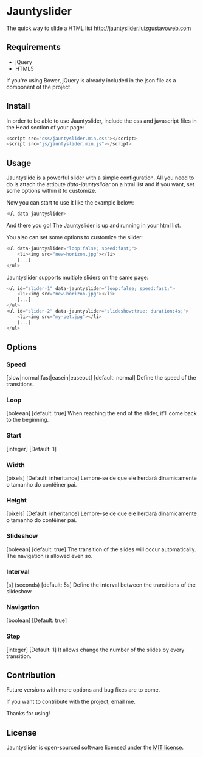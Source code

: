 # Jauntyslider
The quick way to slide a HTML list http://jauntyslider.luizgustavoweb.com

## Requirements
- jQuery
- HTML5

If you're using Bower, jQuery is already included in the json file as a component of the project.

## Install
In order to be able to use Jauntyslider, include the css and javascript files in the Head section of your page:

```javascript
<script src="css/jauntyslider.min.css"></script>
<script src="js/jauntyslider.min.js"></script>
```

## Usage
Jauntyslide is a powerful slider with a simple configuration. All you need to do is attach the attibute <em>data-jauntyslider</em> on a html list and if you want, set some options within it to customize.

Now you can start to use it like the example below:

```javascript
<ul data-jauntyslider>
```

And there you go! The Jauntyslider is up and running in your html list.

You also can set some options to customize the slider:

```javascript
<ul data-jauntyslider="loop:false; speed:fast;">
	<li><img src="new-horizon.jpg"></li>
	[...]
</ul>
```

Jauntyslider supports multiple sliders on the same page:

```javascript
<ul id="slider-1" data-jauntyslider="loop:false; speed:fast;">
	<li><img src="new-horizon.jpg"></li>
	[...]
</ul>
<ul id="slider-2" data-jauntyslider="slideshow:true; duration:4s;">
	<li><img src="my-pet.jpg"></li>
	[...]
</ul>
```

## Options

### Speed
[slow|normal|fast|easein|easeout]
[default: normal]
Define the speed of the transitions.

### Loop
[boleean]
[default: true]
When reaching the end of the slider, it'll come back to the beginning.

### Start
[integer]
[Default: 1]

### Width
[pixels] 
[Default: inheritance]
 Lembre-se de que ele herdará dinamicamente o tamanho do contêiner pai.

### Height
[pixels] 
[Default: inheritance]
 Lembre-se de que ele herdará dinamicamente o tamanho do contêiner pai.

### Slideshow
[boleean]
[default: true]
The transition of the slides will occur automatically.
The navigation is allowed even so.

### Interval
[s] (seconds)
[default: 5s]
Define the interval between the transitions of the slideshow.

### Navigation
[boolean]
[Default: true]

### Step
[integer]
[Default: 1]
It allows change the number of the slides by every transition.

## Contribution
Future versions with more options and bug fixes are to come.

If you want to contribute with the project, email me.

Thanks for using!

## License
Jauntyslider is open-sourced software licensed under the [MIT license](http://opensource.org/licenses/MIT).
